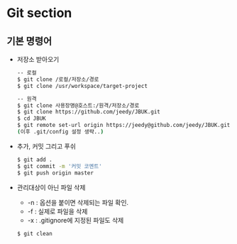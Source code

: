 # Git section

## 기본 명령어

- 저장소 받아오기
    ```bash
    -- 로컬
    $ git clone /로컬/저장소/경로
    $ git clone /usr/workspace/target-project

    -- 원격
    $ git clone 사용장명@호스트:/원격/저장소/경로
    $ git clone https://github.com/jeedy/JBUK.git
    $ cd JBUK
    $ git remote set-url origin https://jeedy@github.com/jeedy/JBUK.git
    (이후 .git/config 설정 생략..)
    ```

- 추가, 커밋 그리고 푸쉬
    ```bash
    $ git add .
    $ git commit -m '커밋 코멘트'
    $ git push origin master
    ```

- 관리대상이 아닌 파일 삭제
    - -n : 옵션을 붙이면 삭제되는 파일 확인.
    - -f : 실제로 파일을 삭제
    - -x : .gitignore에 지정된 파일도 삭제
    ```bash
    $ git clean
    ```

